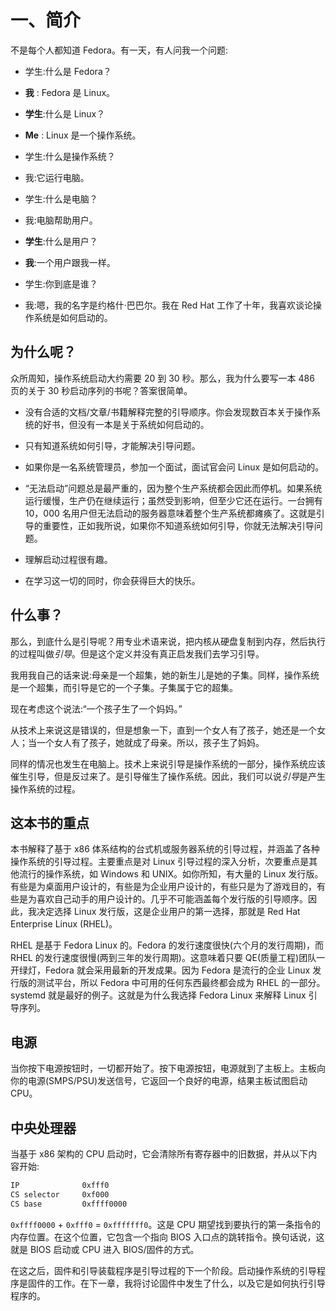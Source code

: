 # 一、简介

不是每个人都知道 Fedora。有一天，有人问我一个问题:

*   学生:什么是 Fedora？

*   **我** : Fedora 是 Linux。

*   **学生**:什么是 Linux？

*   **Me** : Linux 是一个操作系统。

*   学生:什么是操作系统？

*   我:它运行电脑。

*   学生:什么是电脑？

*   我:电脑帮助用户。

*   **学生**:什么是用户？

*   **我**:一个用户跟我一样。

*   学生:你到底是谁？

*   我:嗯，我的名字是约格什·巴巴尔。我在 Red Hat 工作了十年，我喜欢谈论操作系统是如何启动的。

## 为什么呢？

众所周知，操作系统启动大约需要 20 到 30 秒。那么，我为什么要写一本 486 页的关于 30 秒启动序列的书呢？答案很简单。

*   没有合适的文档/文章/书籍解释完整的引导顺序。你会发现数百本关于操作系统的好书，但没有一本是关于系统如何启动的。

*   只有知道系统如何引导，才能解决引导问题。

*   如果你是一名系统管理员，参加一个面试，面试官会问 Linux 是如何启动的。

*   “无法启动”问题总是最严重的，因为整个生产系统都会因此而停机。如果系统运行缓慢，生产仍在继续运行；虽然受到影响，但至少它还在运行。一台拥有 10，000 名用户但无法启动的服务器意味着整个生产系统都瘫痪了。这就是引导的重要性，正如我所说，如果你不知道系统如何引导，你就无法解决引导问题。

*   理解启动过程很有趣。

*   在学习这一切的同时，你会获得巨大的快乐。

## 什么事？

那么，到底什么是引导呢？用专业术语来说，把内核从硬盘复制到内存，然后执行的过程叫做*引导*。但是这个定义并没有真正启发我们去学习引导。

我用我自己的话来说:母亲是一个超集，她的新生儿是她的子集。同样，操作系统是一个超集，而引导是它的一个子集。子集属于它的超集。

现在考虑这个说法:“一个孩子生了一个妈妈。”

从技术上来说这是错误的，但是想象一下，直到一个女人有了孩子，她还是一个女人；当一个女人有了孩子，她就成了母亲。所以，孩子生了妈妈。

同样的情况也发生在电脑上。技术上来说引导是操作系统的一部分，操作系统应该催生引导，但是反过来了。是引导催生了操作系统。因此，我们可以说*引导*是产生操作系统的过程。

## 这本书的重点

本书解释了基于 x86 体系结构的台式机或服务器系统的引导过程，并涵盖了各种操作系统的引导过程。主要重点是对 Linux 引导过程的深入分析，次要重点是其他流行的操作系统，如 Windows 和 UNIX。如你所知，有大量的 Linux 发行版。有些是为桌面用户设计的，有些是为企业用户设计的，有些只是为了游戏目的，有些是为喜欢自己动手的用户设计的。几乎不可能涵盖每个发行版的引导顺序。因此，我决定选择 Linux 发行版，这是企业用户的第一选择，那就是 Red Hat Enterprise Linux (RHEL)。

RHEL 是基于 Fedora Linux 的。Fedora 的发行速度很快(六个月的发行周期)，而 RHEL 的发行速度很慢(两到三年的发行周期)。这意味着只要 QE(质量工程)团队一开绿灯，Fedora 就会采用最新的开发成果。因为 Fedora 是流行的企业 Linux 发行版的测试平台，所以 Fedora 中可用的任何东西最终都会成为 RHEL 的一部分。systemd 就是最好的例子。这就是为什么我选择 Fedora Linux 来解释 Linux 引导序列。

## 电源

当你按下电源按钮时，一切都开始了。按下电源按钮，电源就到了主板上。主板向你的电源(SMPS/PSU)发送信号，它返回一个良好的电源，结果主板试图启动 CPU。

## 中央处理器

当基于 x86 架构的 CPU 启动时，它会清除所有寄存器中的旧数据，并从以下内容开始:

```sh
IP              0xfff0
CS selector     0xf000
CS base         0xffff0000

```

`0xffff0000` + `0xfff0` = `0xfffffff0`。这是 CPU 期望找到要执行的第一条指令的内存位置。在这个位置，它包含一个指向 BIOS 入口点的跳转指令。换句话说，这就是 BIOS 启动或 CPU 进入 BIOS/固件的方式。

在这之后，固件和引导装载程序是引导过程的下一个阶段。启动操作系统的引导程序是固件的工作。在下一章，我将讨论固件中发生了什么，以及它是如何执行引导程序的。
